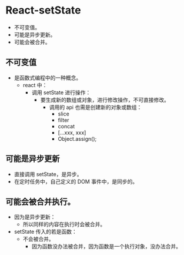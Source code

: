 # React-setState

- 不可变值。
- 可能是异步更新。
- 可能会被合并。

## 不可变值

- 是函数式编程中的一种概念。
  - react 中：
    - 调用 setState 进行操作：
      - 要生成新的数组或对象，进行修改操作，不可直接修改。
        - 调用的 api 也需是创建新的对象或数组：
          - slice
          - filter
          - concat
          - [...xxx, xxx]
          - Object.assign();

## 可能是异步更新

- 直接调用 setState，是异步。
- 在定时任务中，自己定义的 DOM 事件中，是同步的。

## 可能会被合并执行。

- 因为是异步更新：
  - 所以同样的内容在执行时会被合并。
- setState 传入的若是函数：
  - 不会被合并。
    - 因为函数没办法被合并，因为函数是一个执行对象，没办法合并。
